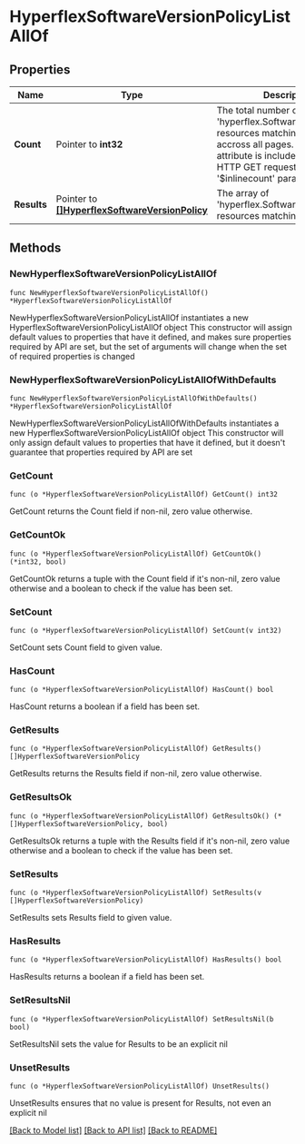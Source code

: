 # HyperflexSoftwareVersionPolicyListAllOf

## Properties

Name | Type | Description | Notes
------------ | ------------- | ------------- | -------------
**Count** | Pointer to **int32** | The total number of &#39;hyperflex.SoftwareVersionPolicy&#39; resources matching the request, accross all pages. The &#39;Count&#39; attribute is included when the HTTP GET request includes the &#39;$inlinecount&#39; parameter. | [optional] 
**Results** | Pointer to [**[]HyperflexSoftwareVersionPolicy**](HyperflexSoftwareVersionPolicy.md) | The array of &#39;hyperflex.SoftwareVersionPolicy&#39; resources matching the request. | [optional] 

## Methods

### NewHyperflexSoftwareVersionPolicyListAllOf

`func NewHyperflexSoftwareVersionPolicyListAllOf() *HyperflexSoftwareVersionPolicyListAllOf`

NewHyperflexSoftwareVersionPolicyListAllOf instantiates a new HyperflexSoftwareVersionPolicyListAllOf object
This constructor will assign default values to properties that have it defined,
and makes sure properties required by API are set, but the set of arguments
will change when the set of required properties is changed

### NewHyperflexSoftwareVersionPolicyListAllOfWithDefaults

`func NewHyperflexSoftwareVersionPolicyListAllOfWithDefaults() *HyperflexSoftwareVersionPolicyListAllOf`

NewHyperflexSoftwareVersionPolicyListAllOfWithDefaults instantiates a new HyperflexSoftwareVersionPolicyListAllOf object
This constructor will only assign default values to properties that have it defined,
but it doesn't guarantee that properties required by API are set

### GetCount

`func (o *HyperflexSoftwareVersionPolicyListAllOf) GetCount() int32`

GetCount returns the Count field if non-nil, zero value otherwise.

### GetCountOk

`func (o *HyperflexSoftwareVersionPolicyListAllOf) GetCountOk() (*int32, bool)`

GetCountOk returns a tuple with the Count field if it's non-nil, zero value otherwise
and a boolean to check if the value has been set.

### SetCount

`func (o *HyperflexSoftwareVersionPolicyListAllOf) SetCount(v int32)`

SetCount sets Count field to given value.

### HasCount

`func (o *HyperflexSoftwareVersionPolicyListAllOf) HasCount() bool`

HasCount returns a boolean if a field has been set.

### GetResults

`func (o *HyperflexSoftwareVersionPolicyListAllOf) GetResults() []HyperflexSoftwareVersionPolicy`

GetResults returns the Results field if non-nil, zero value otherwise.

### GetResultsOk

`func (o *HyperflexSoftwareVersionPolicyListAllOf) GetResultsOk() (*[]HyperflexSoftwareVersionPolicy, bool)`

GetResultsOk returns a tuple with the Results field if it's non-nil, zero value otherwise
and a boolean to check if the value has been set.

### SetResults

`func (o *HyperflexSoftwareVersionPolicyListAllOf) SetResults(v []HyperflexSoftwareVersionPolicy)`

SetResults sets Results field to given value.

### HasResults

`func (o *HyperflexSoftwareVersionPolicyListAllOf) HasResults() bool`

HasResults returns a boolean if a field has been set.

### SetResultsNil

`func (o *HyperflexSoftwareVersionPolicyListAllOf) SetResultsNil(b bool)`

 SetResultsNil sets the value for Results to be an explicit nil

### UnsetResults
`func (o *HyperflexSoftwareVersionPolicyListAllOf) UnsetResults()`

UnsetResults ensures that no value is present for Results, not even an explicit nil

[[Back to Model list]](../README.md#documentation-for-models) [[Back to API list]](../README.md#documentation-for-api-endpoints) [[Back to README]](../README.md)


